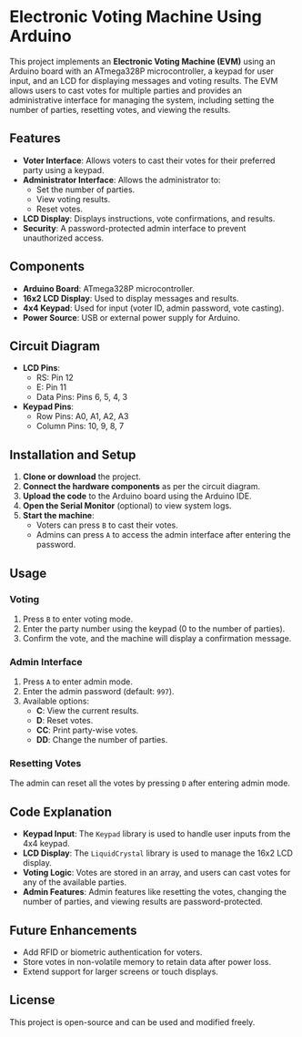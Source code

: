 # Electronic Voting Machine Using Arduino

This project implements an **Electronic Voting Machine (EVM)** using an Arduino board with an ATmega328P microcontroller, a keypad for user input, and an LCD for displaying messages and voting results. The EVM allows users to cast votes for multiple parties and provides an administrative interface for managing the system, including setting the number of parties, resetting votes, and viewing the results.

## Features

- **Voter Interface**: Allows voters to cast their votes for their preferred party using a keypad.
- **Administrator Interface**: Allows the administrator to:
  - Set the number of parties.
  - View voting results.
  - Reset votes.
- **LCD Display**: Displays instructions, vote confirmations, and results.
- **Security**: A password-protected admin interface to prevent unauthorized access.

## Components

- **Arduino Board**: ATmega328P microcontroller.
- **16x2 LCD Display**: Used to display messages and results.
- **4x4 Keypad**: Used for input (voter ID, admin password, vote casting).
- **Power Source**: USB or external power supply for Arduino.
  
## Circuit Diagram

- **LCD Pins**:
  - RS: Pin 12
  - E: Pin 11
  - Data Pins: Pins 6, 5, 4, 3
- **Keypad Pins**:
  - Row Pins: A0, A1, A2, A3
  - Column Pins: 10, 9, 8, 7

## Installation and Setup

1. **Clone or download** the project.
2. **Connect the hardware components** as per the circuit diagram.
3. **Upload the code** to the Arduino board using the Arduino IDE.
4. **Open the Serial Monitor** (optional) to view system logs.
5. **Start the machine**:
   - Voters can press `B` to cast their votes.
   - Admins can press `A` to access the admin interface after entering the password.

## Usage

### Voting

1. Press `B` to enter voting mode.
2. Enter the party number using the keypad (0 to the number of parties).
3. Confirm the vote, and the machine will display a confirmation message.

### Admin Interface

1. Press `A` to enter admin mode.
2. Enter the admin password (default: `997`).
3. Available options:
   - **C**: View the current results.
   - **D**: Reset votes.
   - **CC**: Print party-wise votes.
   - **DD**: Change the number of parties.

### Resetting Votes

The admin can reset all the votes by pressing `D` after entering admin mode.

## Code Explanation

- **Keypad Input**: The `Keypad` library is used to handle user inputs from the 4x4 keypad.
- **LCD Display**: The `LiquidCrystal` library is used to manage the 16x2 LCD display.
- **Voting Logic**: Votes are stored in an array, and users can cast votes for any of the available parties.
- **Admin Features**: Admin features like resetting the votes, changing the number of parties, and viewing results are password-protected.

## Future Enhancements

- Add RFID or biometric authentication for voters.
- Store votes in non-volatile memory to retain data after power loss.
- Extend support for larger screens or touch displays.

## License

This project is open-source and can be used and modified freely.

